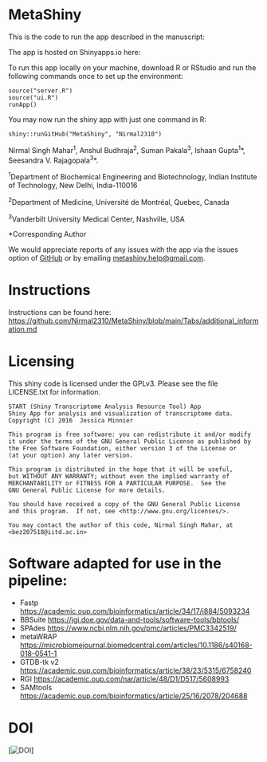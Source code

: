 # MetaShiny

This is the code to run the app described in the manuscript: 

The app is hosted on Shinyapps.io here:

To run this app locally on your machine, download R or RStudio and run the following commands once to set up the environment:
```
source("server.R")
source("ui.R")
runApp()
```
You may now run the shiny app with just one command in R:

```
shiny::runGitHub("MetaShiny", "Nirmal2310")
```

Nirmal Singh Mahar<sup>1</sup>, Anshul Budhraja<sup>2</sup>, Suman Pakala<sup>3</sup>, Ishaan Gupta<sup>1</sup>*, Seesandra V. Rajagopala<sup>3</sup>\*.

<sup>1</sup>Department of Biochemical Engineering and Biotechnology, Indian Institute of Technology, New Delhi, India-110016

<sup>2</sup>Department of Medicine, Université de Montréal, Quebec, Canada

<sup>3</sup>Vanderbilt University Medical Center, Nashville, USA

*Corresponding Author

We would appreciate reports of any issues with the app via the issues option of 
[GitHub](https://github.com/Nirmal2310/MetaShiny) or by emailing metashiny.help@gmail.com.

# Instructions

Instructions can be found here: <https://github.com/Nirmal2310/MetaShiny/blob/main/Tabs/additional_information.md> 

# Licensing

This shiny code is licensed under the GPLv3. Please see the file LICENSE.txt for
information.

    START (Shiny Transcriptome Analysis Resource Tool) App
    Shiny App for analysis and visualization of transcriptome data.
    Copyright (C) 2016  Jessica Minnier

    This program is free software: you can redistribute it and/or modify
    it under the terms of the GNU General Public License as published by
    the Free Software Foundation, either version 3 of the License or
    (at your option) any later version.

    This program is distributed in the hope that it will be useful,
    but WITHOUT ANY WARRANTY; without even the implied warranty of
    MERCHANTABILITY or FITNESS FOR A PARTICULAR PURPOSE.  See the
    GNU General Public License for more details.

    You should have received a copy of the GNU General Public License
    and this program.  If not, see <http://www.gnu.org/licenses/>.

    You may contact the author of this code, Nirmal Singh Mahar, at <bez207518@iitd.ac.in>
    
# Software adapted for use in the pipeline:

- Fastp <https://academic.oup.com/bioinformatics/article/34/17/i884/5093234>
- BBSuite <https://jgi.doe.gov/data-and-tools/software-tools/bbtools/>
- SPAdes <https://www.ncbi.nlm.nih.gov/pmc/articles/PMC3342519/>
- metaWRAP <https://microbiomejournal.biomedcentral.com/articles/10.1186/s40168-018-0541-1>
- GTDB-tk v2 <https://academic.oup.com/bioinformatics/article/38/23/5315/6758240>
- RGI <https://academic.oup.com/nar/article/48/D1/D517/5608993>
- SAMtools <https://academic.oup.com/bioinformatics/article/25/16/2078/204688>

# DOI

[![DOI]()]
